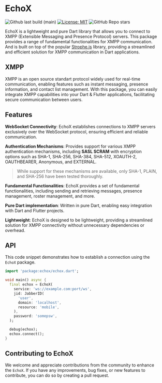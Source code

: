 # EchoX

![Github last build (main)][last_build]
[![License: MIT][license_badge]][license_link]
![GitHub Repo stars][star_count]

EchoX is a lightweight and pure Dart library that allows you to connect to XMPP (Extensible Messaging and Presence Protocol) servers. This package provides a range of fundamental functionalities for XMPP communication. And is built on top of the popular [Strophe.js](https://github.com/strophe/strophejs) library, providing a streamlined and efficient solution for XMPP communication in Dart applications.

## XMPP

XMPP is an open source standart protocol widely used for real-time communication, enabling features such as instant messaging, presence information, and contact list management. With this package, you can easily integrate XMPP capabilities into your Dart & Flutter applications, facilitating secure communication between users.

## Features

**WebSocket Connectivity**: EchoX establishes connections to XMPP servers exclusively over the WebSocket protocol, ensuring efficient and reliable communication.

**Authentication Mechanisms**: Provides support for various XMPP authentication mechanisms, including **SASL SCRAM** with encryption options such as SHA-1, SHA-256, SHA-384, SHA-512, XOAUTH-2, OAUTHBEARER, Anonymous, and EXTERNAL.

> While support for these mechanisms are available, only SHA-1, PLAIN, and SHA-256 have been tested thoroughly.

**Fundamental Functionalities**: EchoX provides a set of fundamental functionalities, including sending and retrieving messages, presence management, roster management, and more.

**Pure Dart implementation**: Written in pure Dart, enabling easy integration with Dart and Flutter projects.

**Lightweight**: EchoX is designed to be lightweight, providing a streamlined solution for XMPP connectivity without unnecessary dependencies or overhead.

## API

This code snippet demonstrates how to establish a connection using the `EchoX` package.

```dart
import 'package:echox/echox.dart';

void main() async {
  final echox = EchoX(
    service: 'ws://example.com:port/ws',
    jid: JabberID(
      'user',
      domain: 'localhost',
      resource: 'mobile',
    ),
    password: 'somepsw',
  );

  debug(echox);
  echox.connect();
}
```

## Contributing to EchoX

We welcome and appreciate contributions from the community to enhance the `EchoX`. If you have any improvements, bug fixes, or new features to contribute, you can do so by creating a pull request.

[license_badge]: https://img.shields.io/badge/license-MIT-blue.svg
[license_link]: https://opensource.org/licenses/MIT
[star_count]: https://img.shields.io/github/stars/vsevex/echox
[last_build]: https://img.shields.io/github/actions/workflow/status/vsevex/echox/dart.yml
